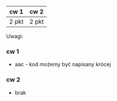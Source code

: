 | cw 1 | cw 2 |
|---|---|
| 2 pkt | 2 pkt |

Uwagi:


### cw 1

* aac - kod możemy być napisany krócej


### cw 2

* brak
